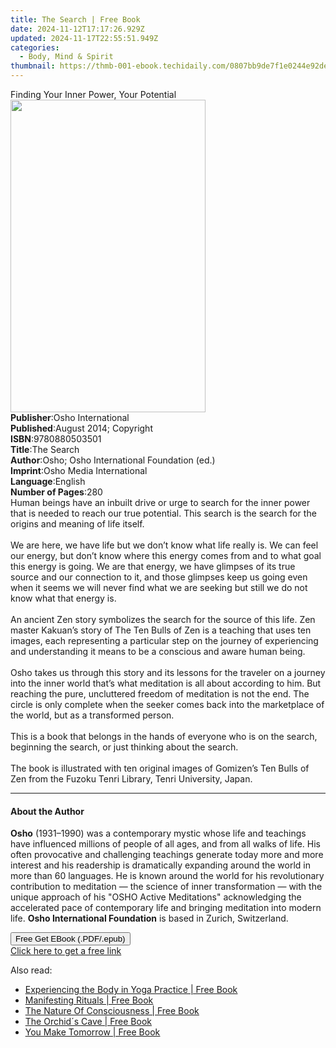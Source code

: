 ```yaml
---
title: The Search | Free Book
date: 2024-11-12T17:17:26.929Z
updated: 2024-11-17T22:55:51.949Z
categories:
  - Body, Mind & Spirit
thumbnail: https://thmb-001-ebook.techidaily.com/0807bb9de7f1e0244e92de6aaee81948c8d757ca584c26817abf8df330a5bcc1.jpg
---
```

<main id="book-container">
  <div class="flex flex-col">
    <div class="book-brief flex-1 py-6 px-4 sm:p-6 md:py-10 md:px-8">
      <!-- brief-->
      <div class="book-brief-main">
        Finding Your Inner Power, Your Potential
      </div>
    </div>
    <div
      class="book-meta-info flex-1 grid gap-4 col-start-1 col-end-3 row-start-1 sm:mb-6 sm:grid-cols-4 lg:gap-6 lg:col-start-2 lg:row-end-6 lg:row-span-6 lg:mb-0"
    >
      <div
        class="book-meta-info-left place-content-center mt-4 p-4 text-sm leading-6 col-start-2 col-span-2 dark:text-slate-400"
      >
        <img
          class="w-full h-500 object-cover rounded-lg sm:h-255 sm:col-span-2 lg:col-span-full"
          src="https://img-001-ebook.techidaily.com/8c63e0adf9955b51ad882970e69e6a4d45c147fa795a1d736926a705b6baf5e7.jpg"
          alt=""
          width="312"
          height="500"
        />
      </div>
      <div
        class="book-meta-info-right mt-2 col-start-1 row-start-2 col-span-3 self-center"
      >
        <!-- meta data  -->
        <div class="flex flex-col px-4 md:px-8">
          <div class="flex-1">
            <strong>Publisher</strong>:<span class="px-2"
              >Osho International</span
            >
          </div>
          <div class="flex-1">
            <strong>Published</strong>:<span class="px-2"
              >August 2014; Copyright</span
            >
          </div>
          <div class="flex-1">
            <strong>ISBN</strong>:<span class="px-2">9780880503501</span>
          </div>
          <div class="flex-1">
            <strong>Title</strong>:<span class="px-2">The Search</span>
          </div>
          <div class="flex-1">
            <strong>Author</strong>:<span class="px-2"
              >Osho; Osho International Foundation (ed.)</span
            >
          </div>
          <div class="flex-1">
            <strong>Imprint</strong>:<span class="px-2"
              >Osho Media International</span
            >
          </div>
          <div class="flex-1">
            <strong>Language</strong>:<span class="px-2">English</span>
          </div>
          <div class="flex-1">
            <strong>Number of Pages</strong>:<span class="px-2">280</span>
          </div>
        </div>
      </div>
    </div>
    <div class="book-description flex-1 py-6 px-4 sm:p-6 md:py-10 md:px-8">
      <div class="book-description-main">
        <div accordion-content="" id="description">
          Human beings have an inbuilt drive or urge to search for the inner
          power that is needed to reach our true potential. This search is the
          search for the origins and meaning of life itself.<br /><br />We are
          here, we have life but we don’t know what life really is. We can feel
          our energy, but don’t know where this energy comes from and to what
          goal this energy is going. We are that energy, we have glimpses of its
          true source and our connection to it, and those glimpses keep us going
          even when it seems we will never find what we are seeking but still we
          do not know what that energy is.<br /><br />An ancient Zen story
          symbolizes the search for the source of this life. Zen master Kakuan’s
          story of The Ten Bulls of Zen is a teaching that uses ten images, each
          representing a particular step on the journey of experiencing and
          understanding it means to be a conscious and aware human being.<br /><br />Osho
          takes us through this story and its lessons for the traveler on a
          journey into the inner world that’s what meditation is all about
          according to him. But reaching the pure, uncluttered freedom of
          meditation is not the end. The circle is only complete when the seeker
          comes back into the marketplace of the world, but as a transformed
          person.<br /><br />This is a book that belongs in the hands of
          everyone who is on the search, beginning the search, or just thinking
          about the search.<br /><br />The book is illustrated with ten original
          images of Gomizen’s Ten Bulls of Zen from the Fuzoku Tenri Library,
          Tenri University, Japan.<br />
        </div>
        <div class="accordion-fader"></div>
      </div>
    </div>
    <div class="book-excerpts flex-1 py-6 px-4 sm:p-6 md:py-10 md:px-8">
      <!-- excerpts-->
      <div class="book-excerpts-main">
        <hr />
        <h4 class="placeholder placeholder-heading">
          <span>About the Author</span>
        </h4>
        <p>
          <b>Osho</b> (1931–1990) was a contemporary mystic whose life and
          teachings have influenced millions of people of all ages, and from all
          walks of life. His often provocative and challenging teachings
          generate today more and more interest and his readership is
          dramatically expanding around the world in more than 60 languages. He
          is known around the world for his revolutionary contribution to
          meditation — the science of inner transformation — with the unique
          approach of his "OSHO Active Meditations" acknowledging the
          accelerated pace of contemporary life and bringing meditation into
          modern life. <b>Osho International Foundation</b> is based in Zurich,
          Switzerland.
        </p>
      </div>
    </div>
    <div
      class="book-about-author flex-1 py-6 px-4 sm:p-6 md:py-10 md:px-8"
    ></div>
    <div class="book-free-get flex-1 py-6 px-4 sm:p-6 md:py-10 md:px-8">
      <button
        id="btn-free-get"
        class="bg-blue-500 hover:bg-blue-700 text-white font-bold py-2 px-4 rounded"
      >
        Free Get EBook (.PDF/.epub)
      </button>
      <div id="countdown-display" class="px-2 text-lg mt-2"></div>
      <a
        id="free-link"
        class="hidden bg-blue-500 hover:bg-blue-700 text-white font-bold py-2 px-4 rounded"
        href="https://www.ebooks.com/en-us/book/96476508/the-search/osho/"
        target="_blank"
        >Click here to get a free link</a
      >
    </div>
    <script>
      let countdownTime = 0;
      let countdownInterval = null;
      document
        .getElementById('btn-free-get')
        .addEventListener('click', startCountdown);
      function startCountdown() {
        countdownTime = new Date().getTime() + 60000 * 3;
        countdownInterval = setInterval(updateCountdown, 1000);
        document.getElementById('btn-free-get').disabled = true;
        document
          .getElementById('btn-free-get')
          .classList.add('bg-gray-500', 'cursor-not-allowed');
      }
      function updateCountdown() {
        let currentTime = new Date().getTime();
        let timeLeft = countdownTime - currentTime;
        let secondsLeft = Math.floor(timeLeft / 1000);
        document.getElementById('countdown-display').innerHTML =
          `Remaining time: ${secondsLeft} seconds.`;
        if (secondsLeft <= 0) {
          clearInterval(countdownInterval);
          document.getElementById('btn-free-get').classList.add('hidden');
          document.getElementById('free-link').classList.remove('hidden');
          document.getElementById('countdown-display').innerHTML = '';
        }
      }
    </script>
  </div>
</main>

<ins class="adsbygoogle"
      style="display:block"
      data-ad-client="ca-pub-7571918770474297"
      data-ad-slot="8358498916"
      data-ad-format="auto"
      data-full-width-responsive="true"></ins>
    

<span class="atpl-alsoreadstyle">Also read:</span>
<div><ul>
<li><a href="https://novels-ebooks.techidaily.com/210964535-9781000951899-experiencing-the-body-in-yoga-practice/"><u>Experiencing the Body in Yoga Practice | Free Book</u></a></li>
<li><a href="https://novels-ebooks.techidaily.com/210964625-9781529435931-manifesting-rituals/"><u>Manifesting Rituals | Free Book</u></a></li>
<li><a href="https://novels-ebooks.techidaily.com/210964387-9781957335018-the-nature-of-consciousness/"><u>The Nature Of Consciousness | Free Book</u></a></li>
<li><a href="https://novels-ebooks.techidaily.com/210964298-9781088222041-the-orchids-cave/"><u>The Orchid´s Cave | Free Book</u></a></li>
<li><a href="https://novels-ebooks.techidaily.com/210964289-9781088222171-you-make-tomorrow/"><u>You Make Tomorrow | Free Book</u></a></li>
</ul></div>

